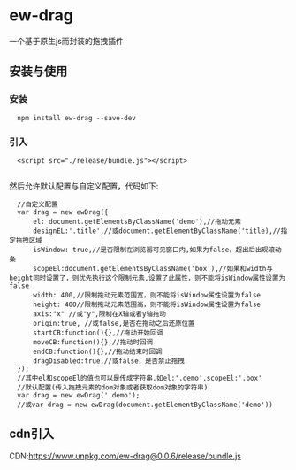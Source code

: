 # ew-drag

一个基于原生js而封装的拖拽插件

## 安装与使用

### 安装
```
  npm install ew-drag --save-dev

```
### 引入

```
  <script src="./release/bundle.js"></script>
  
```

然后允许默认配置与自定义配置，代码如下:

```
  //自定义配置
  var drag = new ewDrag({
      el: document.getElementsByClassName('demo'),//拖动元素
      designEL:'.title',//或document.getElementByClassName('title),//指定拖拽区域
      isWindow: true,//是否限制在浏览器可见窗口内,如果为false，超出后出现滚动条
      scopeEl:document.getElementsByClassName('box'),//如果和width与height同时设置了，则优先执行这个限制元素,设置了此属性，则不能将isWindow属性设置为false
      width: 400,//限制拖动元素范围宽，则不能将isWindow属性设置为false
      height: 400//限制拖动元素范围高，则不能将isWindow属性设置为false
      axis:"x" //或"y",限制在X轴或者y轴拖动
      origin:true, //或false,是否在拖动之后还原位置
      startCB:function(){},//拖动开始回调
      moveCB:function(){},//拖动时回调
      endCB:function(){},//拖动结束时回调
      dragDisabled:true,//或false，是否禁止拖拽
  });
  //其中el和scopeEl的值也可以是传成字符串,如el:'.demo',scopeEl:'.box'
  //默认配置(传入拖拽元素的dom对象或者获取dom对象的字符串)
  var drag = new ewDrag('.demo');
  //或var drag = new ewDrag(document.getElementByClassName('demo'))

```

## cdn引入

CDN:https://www.unpkg.com/ew-drag@0.0.6/release/bundle.js